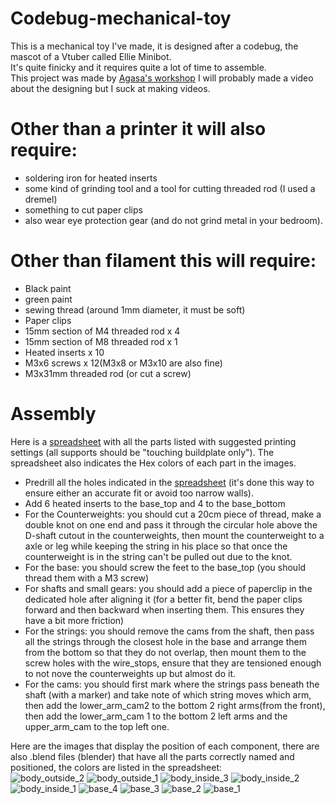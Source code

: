 # Codebug-mechanical-toy
This is a mechanical toy I've made, it is designed after a codebug, the mascot of a Vtuber called Ellie Minibot.  
It's quite finicky and it requires quite a lot of time to assemble.  
This project was made by [Agasa's workshop](https://www.youtube.com/@agasa_workshop) I will probably made a video about the designing but I suck at making videos. 

# Other than a printer it will also require: 
- soldering iron for heated inserts
- some kind of grinding tool and a tool for cutting threaded rod (I used a dremel)
- something to cut paper clips
- also wear eye protection gear (and do not grind metal in your bedroom).

# Other than filament this will require:
- Black paint
- green paint
- sewing thread (around 1mm diameter, it must be soft)
- Paper clips
- 15mm section of M4 threaded rod x 4 
- 15mm section of M8 threaded rod x 1 
- Heated inserts x 10
- M3x6 screws x 12(M3x8 or M3x10 are also fine)
- M3x31mm threaded rod (or cut a screw) 

# Assembly
Here is a [spreadsheet](https://docs.google.com/spreadsheets/d/17TNqPtdITjP4wfICJyDFUxXSGkCXKZ_BBH0YAckLzc4/edit?usp=sharing) with all the parts listed with suggested printing settings (all supports should be "touching buildplate only").
The spreadsheet also indicates the Hex colors of each part in the images.
- Predrill all the holes indicated in the [spreadsheet](https://docs.google.com/spreadsheets/d/17TNqPtdITjP4wfICJyDFUxXSGkCXKZ_BBH0YAckLzc4/edit?usp=sharing) (it's done this way to ensure either an accurate fit or avoid too narrow walls).  
- Add 6 heated inserts to the base_top and 4 to the base_bottom  
- For the Counterweights: you should cut a 20cm piece of thread, make a double knot on one end and pass it through the circular hole above the D-shaft cutout in the counterweights, then mount the counterweight to a axle or leg while keeping the string in his place so that once the counterweight is in the string can't be pulled out due to the knot.  
- For the base: you should screw the feet to the base_top (you should thread them with a M3 screw)  
- For shafts and small gears: you should add a piece of paperclip in the dedicated hole after aligning it (for a better fit, bend the paper clips forward and then backward when inserting them. This ensures they have a bit more friction)
- For the strings: you should remove the cams from the shaft, then pass all the strings through the closest hole in the base and arrange them from the bottom so that they do not overlap, then mount them to the screw holes with the wire_stops, ensure that they are tensioned enough to not nove the counterweights up but almost do it.
- For the cams: you should first mark where the strings pass beneath the shaft (with a marker) and take note of which string moves which arm, then add the lower_arm_cam2 to the bottom 2 right arms(from the front), then add the lower_arm_cam 1 to the bottom 2 left arms and the upper_arm_cam to the top left one.     

Here are the images that display the position of each component, there are also .blend files (blender) that have all the parts correctly named and positioned, the colors are listed in the spreadsheet:   
![body_outside_2](https://github.com/user-attachments/assets/dab9153a-1d80-4edb-b395-e8d9873776d7)
![body_outside_1](https://github.com/user-attachments/assets/b3bbd652-23bb-4864-9a8d-e75f3769f212)
![body_inside_3](https://github.com/user-attachments/assets/7485d4dd-ed7c-479f-b2c4-60fe240656f4)
![body_inside_2](https://github.com/user-attachments/assets/5d759aec-dc28-4ec1-a128-6d72514b5c80)
![body_inside_1](https://github.com/user-attachments/assets/592e5b9d-2d95-45ee-86e9-64ad4405c577)
![base_4](https://github.com/user-attachments/assets/77f25698-d791-45ce-a7fc-5667482ae5ab)
![base_3](https://github.com/user-attachments/assets/f2586458-870b-4ddb-89c7-d7af7e284f4f)
![base_2](https://github.com/user-attachments/assets/23d70bfe-948c-48c1-9bfa-ad5fa04cf817)
![base_1](https://github.com/user-attachments/assets/83a94d89-a31f-4974-92c8-fe2d65dfae2d)

